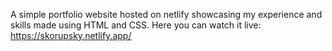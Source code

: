 A simple portfolio website hosted on netlify showcasing my experience and skills made using HTML and CSS.
Here you can watch it live: https://skorupsky.netlify.app/
